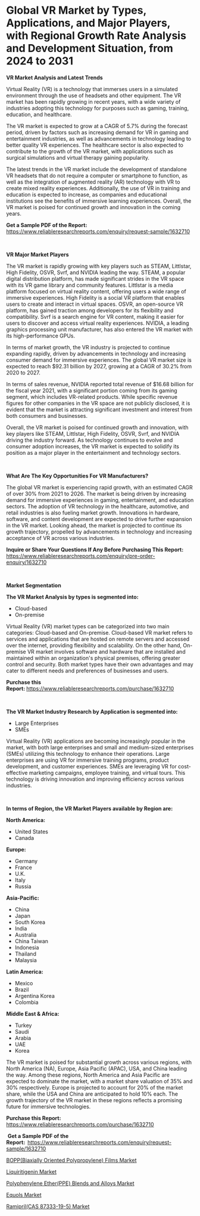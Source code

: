 <p><h1>Global VR Market by Types, Applications, and Major Players, with Regional Growth Rate Analysis and Development Situation, from 2024 to 2031</h1></p><p><strong>VR Market Analysis and Latest Trends</strong></p>
<p><p>Virtual Reality (VR) is a technology that immerses users in a simulated environment through the use of headsets and other equipment. The VR market has been rapidly growing in recent years, with a wide variety of industries adopting this technology for purposes such as gaming, training, education, and healthcare.</p><p>The VR market is expected to grow at a CAGR of 5.7% during the forecast period, driven by factors such as increasing demand for VR in gaming and entertainment industries, as well as advancements in technology leading to better quality VR experiences. The healthcare sector is also expected to contribute to the growth of the VR market, with applications such as surgical simulations and virtual therapy gaining popularity.</p><p>The latest trends in the VR market include the development of standalone VR headsets that do not require a computer or smartphone to function, as well as the integration of augmented reality (AR) technology with VR to create mixed reality experiences. Additionally, the use of VR in training and education is expected to increase, as companies and educational institutions see the benefits of immersive learning experiences. Overall, the VR market is poised for continued growth and innovation in the coming years.</p></p>
<p><strong>Get a Sample PDF of the Report:&nbsp;</strong> <a href="https://www.reliableresearchreports.com/enquiry/request-sample/1632710">https://www.reliableresearchreports.com/enquiry/request-sample/1632710</a></p>
<p>&nbsp;</p>
<p><strong>VR Major Market Players</strong></p>
<p><p>The VR market is rapidly growing with key players such as STEAM, Littlstar, High Fidelity, OSVR, Svrf, and NVIDIA leading the way. STEAM, a popular digital distribution platform, has made significant strides in the VR space with its VR game library and community features. Littlstar is a media platform focused on virtual reality content, offering users a wide range of immersive experiences. High Fidelity is a social VR platform that enables users to create and interact in virtual spaces. OSVR, an open-source VR platform, has gained traction among developers for its flexibility and compatibility. Svrf is a search engine for VR content, making it easier for users to discover and access virtual reality experiences. NVIDIA, a leading graphics processing unit manufacturer, has also entered the VR market with its high-performance GPUs.</p><p>In terms of market growth, the VR industry is projected to continue expanding rapidly, driven by advancements in technology and increasing consumer demand for immersive experiences. The global VR market size is expected to reach $92.31 billion by 2027, growing at a CAGR of 30.2% from 2020 to 2027.</p><p>In terms of sales revenue, NVIDIA reported total revenue of $16.68 billion for the fiscal year 2021, with a significant portion coming from its gaming segment, which includes VR-related products. While specific revenue figures for other companies in the VR space are not publicly disclosed, it is evident that the market is attracting significant investment and interest from both consumers and businesses.</p><p>Overall, the VR market is poised for continued growth and innovation, with key players like STEAM, Littlstar, High Fidelity, OSVR, Svrf, and NVIDIA driving the industry forward. As technology continues to evolve and consumer adoption increases, the VR market is expected to solidify its position as a major player in the entertainment and technology sectors.</p></p>
<p>&nbsp;</p>
<p><strong>What Are The Key Opportunities For VR Manufacturers?</strong></p>
<p><p>The global VR market is experiencing rapid growth, with an estimated CAGR of over 30% from 2021 to 2026. The market is being driven by increasing demand for immersive experiences in gaming, entertainment, and education sectors. The adoption of VR technology in the healthcare, automotive, and retail industries is also fueling market growth. Innovations in hardware, software, and content development are expected to drive further expansion in the VR market. Looking ahead, the market is projected to continue its growth trajectory, propelled by advancements in technology and increasing acceptance of VR across various industries.</p></p>
<p><strong>Inquire or Share Your Questions If Any Before Purchasing This Report:</strong> <a href="https://www.reliableresearchreports.com/enquiry/pre-order-enquiry/1632710">https://www.reliableresearchreports.com/enquiry/pre-order-enquiry/1632710</a></p>
<p>&nbsp;</p>
<p><strong>Market Segmentation</strong></p>
<p><strong>The VR Market Analysis by types is segmented into:</strong></p>
<p><ul><li>Cloud-based</li><li>On-premise</li></ul></p>
<p><p>Virtual Reality (VR) market types can be categorized into two main categories: Cloud-based and On-premise. Cloud-based VR market refers to services and applications that are hosted on remote servers and accessed over the internet, providing flexibility and scalability. On the other hand, On-premise VR market involves software and hardware that are installed and maintained within an organization's physical premises, offering greater control and security. Both market types have their own advantages and may cater to different needs and preferences of businesses and users.</p></p>
<p><strong>Purchase this Report:&nbsp;</strong><a href="https://www.reliableresearchreports.com/purchase/1632710">https://www.reliableresearchreports.com/purchase/1632710</a></p>
<p>&nbsp;</p>
<p><strong>The VR Market Industry Research by Application is segmented into:</strong></p>
<p><ul><li>Large Enterprises</li><li>SMEs</li></ul></p>
<p><p>Virtual Reality (VR) applications are becoming increasingly popular in the market, with both large enterprises and small and medium-sized enterprises (SMEs) utilizing this technology to enhance their operations. Large enterprises are using VR for immersive training programs, product development, and customer experiences. SMEs are leveraging VR for cost-effective marketing campaigns, employee training, and virtual tours. This technology is driving innovation and improving efficiency across various industries.</p></p>
<p>&nbsp;</p>
<p><strong>In terms of Region, the VR Market Players available by Region are:</strong></p>
<p>
    <p> <strong> North America: </strong>
        <ul>
            <li>United States</li>
            <li>Canada</li>
        </ul>
        </p> 
    <p> <strong> Europe: </strong>
        <ul>
            <li>Germany</li>
            <li>France</li>
            <li>U.K.</li>
            <li>Italy</li>
            <li>Russia</li>
        </ul>
        </p> 
    <p> <strong> Asia-Pacific: </strong>
        <ul>
            <li>China</li>
            <li>Japan</li>
            <li>South Korea</li>
            <li>India</li>
            <li>Australia</li>
            <li>China Taiwan</li>
            <li>Indonesia</li>
            <li>Thailand</li>
            <li>Malaysia</li>
        </ul>
        </p> 
    <p> <strong> Latin America: </strong>
        <ul>
            <li>Mexico</li>
            <li>Brazil</li>
            <li>Argentina Korea</li>
            <li>Colombia</li>
        </ul>
        </p> 
    <p> <strong> Middle East & Africa: </strong>
        <ul>
            <li>Turkey</li>
            <li>Saudi</li>
            <li>Arabia</li>
            <li>UAE</li>
            <li>Korea</li>
        </ul>
    </p>
    </p>
<p><p>The VR market is poised for substantial growth across various regions, with North America (NA), Europe, Asia Pacific (APAC), USA, and China leading the way. Among these regions, North America and Asia Pacific are expected to dominate the market, with a market share valuation of 35% and 30% respectively. Europe is projected to account for 20% of the market share, while the USA and China are anticipated to hold 10% each. The growth trajectory of the VR market in these regions reflects a promising future for immersive technologies.</p></p>
<p><strong>Purchase this Report: </strong><a href="https://www.reliableresearchreports.com/purchase/1632710">https://www.reliableresearchreports.com/purchase/1632710</a></p>
<p>&nbsp;<strong>Get a Sample PDF of the Report:&nbsp;&nbsp;</strong><a href="https://www.reliableresearchreports.com/enquiry/request-sample/1632710">https://www.reliableresearchreports.com/enquiry/request-sample/1632710</a></p>
<p><strong></strong></p>
<p><p><a href="https://circular-yam-9b9.notion.site/BOPP-Biaxially-Oriented-Polypropylene-Films-Market-Furnish-Information-about-Market-Size-Market-Sh-525d45afcec44000a5db345e15df7666">BOPP(Biaxially Oriented Polypropylene) Films Market</a></p><p><a href="https://view.publitas.com/reportprime-1/liquiritigenin-market-analysis-examines-its-scope-on-growth-opportunities-and-forecasted-trends-spanning-from-2024-to-2031/">Liquiritigenin Market</a></p><p><a href="https://copper-carbon-84f.notion.site/Polyphenylene-Ether-PPE-Blends-and-Alloys-Market-Size-Growth-and-Forecast-from-2024-2031-2956d3162d0b4b35868f68fc780f650a">Polyphenylene Ether(PPE) Blends and Alloys Market</a></p><p><a href="https://view.publitas.com/reportprime-1/equols-market-size-share-trends-analysis-report-by-material-by-type-by-end-user-by-region-and-segment-forecasts-2024-2031/">Equols Market</a></p><p><a href="https://cedar-agate-3da.notion.site/Ramipril-CAS-87333-19-5-Market-Size-Evaluating-its-Market-Trends-Growth-and-Projections-2024-2-8cce67db07df4ff4b39ebd93d86d1267">Ramipril(CAS 87333-19-5) Market</a></p></p>